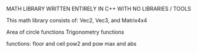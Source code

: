 MATH LIBRARY WRITTEN ENTIRELY IN C++ WITH NO LIBRARIES / TOOLS

This math library consists of:
Vec2, Vec3, and Matrix4x4

Area of circle functions
Trigonometry functions

functions:
floor and ceil
pow2 and pow
max and abs


